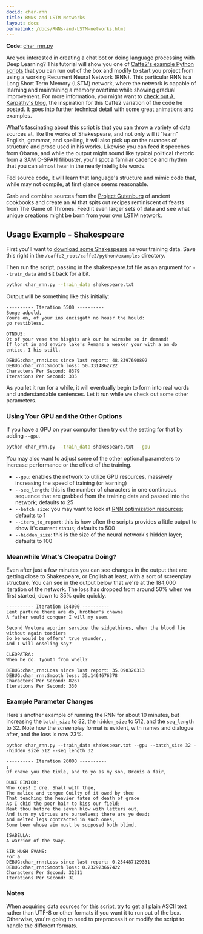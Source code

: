 ```yaml
---
docid: char-rnn
title: RNNs and LSTM Networks
layout: docs
permalink: /docs/RNNs-and-LSTM-networks.html
---
```


**Code:** [char_rnn.py](https://github.com/caffe2/caffe2/blob/master/caffe2/python/examples/char_rnn.py)

Are you interested in creating a chat bot or doing language processing with Deep Learning? This tutorial will show you one of [Caffe2's example Python scripts](https://github.com/caffe2/caffe2/tree/master/caffe2/python/examples) that you can run out of the box and modify to start you project from using a working Recurrent Neural Network (RNN). This particular RNN is a Long Short Term Memory (LSTM) network, where the network is capable of learning and maintaining a memory overtime while showing gradual improvement. For more information, you might want to [check out A. Karpathy's blog](http://karpathy.github.io/2015/05/21/rnn-effectiveness/), the inspiration for this Caffe2 variation of the code he posted. It goes into further technical detail with some great animations and examples.

What's fascinating about this script is that you can throw a variety of data sources at, like the works of Shakespeare, and not only will it "learn" English, grammar, and spelling, it will also pick up on the nuances of structure and prose used in his works. Likewise you can feed it speeches from Obama, and while the output might sound like typical political rhetoric from a 3AM C-SPAN filibuster, you'll spot a familiar cadence and rhythm that you can almost hear in the nearly intelligible words.

Fed source code, it will learn that language's structure and mimic code that, while may not compile, at first glance seems reasonable.

Grab and combine sources from the [Project Gutenburg](https://www.gutenberg.org/) of ancient cookbooks and create an AI that spits out recipes reminiscent of feasts from The Game of Thrones. Feed it even larger sets of data and see what unique creations might be born from your own LSTM network.

## Usage Example - Shakespeare

First you'll want to [download some Shakespeare](../static/datasets/shakespeare.txt) as your training data. Save this right in the `/caffe2_root/caffe2/python/examples` directory.

Then run the script, passing in the shakespeare.txt file as an argument for `--train_data` and sit back for a bit.

```bash
python char_rnn.py --train_data shakespeare.txt
```

Output will be something like this initially:

```
---------- Iteration 5500 ----------
Bonge adpold,
Youre on, of your ins encisgath no housr the hould:
go restibless.

OTNOUS:
Ot of your vese the hisghts ank our he wirmshe so ir demand!
If lorst in and envire lake's Remans a weaker your with a am do entice, I his still.

DEBUG:char_rnn:Loss since last report: 48.8397690892
DEBUG:char_rnn:Smooth loss: 50.3314862722
Characters Per Second: 8379
Iterations Per Second: 335
```

As you let it run for a while, it will eventually begin to form into real words and understandable sentences. Let it run while we check out some other parameters.

### Using Your GPU and the Other Options

If you have a GPU on your computer then try out the setting for that by adding `--gpu`.

```bash
python char_rnn.py --train_data shakespeare.txt --gpu
```

You may also want to adjust some of the other optional parameters to increase performance or the effect of the training.

* `--gpu`: enables the network to utilize GPU resources, massively increasing the speed of training (or learning)
* `--seq_length`: this is the number of characters in one continuous sequence that are grabbed from the training data and passed into the network; defaults to 25
* `--batch_size`: you may want to look at [RNN optimization resources](https://svail.github.io/rnn_perf/); defaults to 1
* `--iters_to_report`: this is how often the scripts provides a little output to show it's current status; defaults to 500
* `--hidden_size`: this is the size of the neural network's hidden layer; defaults to 100



### Meanwhile What's Cleopatra Doing?

Even after just a few minutes you can see changes in the output that are getting close to Shakespeare, or English at least, with a sort of screenplay structure. You can see in the output below that we're at the 184,000 iteration of the network. The loss has dropped from around 50% when we first started, down to 35% quite quickly.

```
---------- Iteration 184000 ----------
Lent parture there are do, brother's chawne
A father would conquer I will my seem.

Second Vreture aporier service the sidgethines, when the blood lie without again toediers
So be would be offers' true yaunder,,
And I will onseling say?

CLEOPATRA:
When he do. Tyouth from whell?

DEBUG:char_rnn:Loss since last report: 35.090320313
DEBUG:char_rnn:Smooth loss: 35.1464676378
Characters Per Second: 8267
Iterations Per Second: 330
```

### Example Parameter Changes

Here's another example of running the RNN for about 10 minutes, but increasing the `batch_size` to 32, the `hidden_size` to 512, and the `seq_length` to 32. Note how the screenplay format is evident, with names and dialogue after, and the loss is now 23%.

```
python char_rnn.py --train_data shakespear.txt --gpu --batch_size 32 --hidden_size 512 --seq_length 32

---------- Iteration 26000 ----------
;
Of chave you the tixle, and to yo as my son, Brenis a fair,

DUKE EINIOR:
Who kous! I dre. Shall with thee,
The malice and tongue Guilty of it owed by thee
That teaching the heavier fates of death of grace
As I chid the poor hair to kiss our field;
Meat thou before the seven blow with letters out,
And turn my virtues are ourselves; there are ye dead;
And melted legs contracted in such ones,
Some beer whose aim must be supposed both blind.

ISABELLA:
A warrior of the sway.

SIR HUGH EVANS:
For a
DEBUG:char_rnn:Loss since last report: 0.254487129331
DEBUG:char_rnn:Smooth loss: 0.232923667422
Characters Per Second: 32311
Iterations Per Second: 31
```

### Notes

When acquiring data sources for this script, try to get all plain ASCII text rather than UTF-8 or other formats if you want it to run out of the box. Otherwise, you're going to need to preprocess it or modify the script to handle the different formats.
